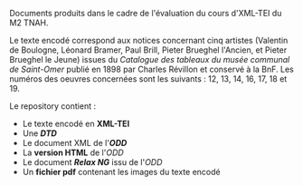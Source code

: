 Documents produits dans le cadre de l'évaluation du cours d'XML-TEI du M2 TNAH.

Le texte encodé correspond aux notices concernant cinq artistes (Valentin de Boulogne, Léonard Bramer, Paul Brill, Pieter Brueghel l'Ancien, et Pieter Brueghel le Jeune) issues du *Catalogue des tableaux du musée communal de Saint-Omer* publié en 1898 par Charles Révillon et conservé à la BnF. Les numéros des oeuvres concernées sont les suivants : 12, 13, 14, 16, 17, 18 et 19.


Le repository contient :
- Le texte encodé en **XML-TEI**
- Une ***DTD***
- Le document XML de l'***ODD***
- La **version HTML** de l'*ODD*
- Le document ***Relax NG*** issu de l'*ODD*
- Un **fichier pdf** contenant les images du texte encodé

